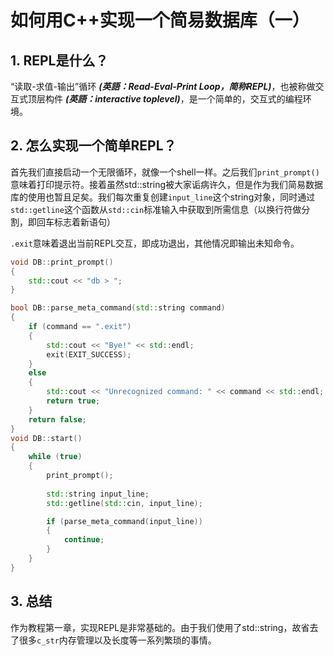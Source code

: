 # 如何用C++实现一个简易数据库（一）
## 1. REPL是什么？
“读取-求值-输出”循环 ***(英語：Read-Eval-Print Loop，简称REPL)***，也被称做交互式顶层构件 ***(英語：interactive toplevel)***，是一个简单的，交互式的编程环境。
## 2. 怎么实现一个简单REPL？
首先我们直接启动一个无限循环，就像一个shell一样。之后我们`print_prompt()`意味着打印提示符。接着虽然std::string被大家诟病许久，但是作为我们简易数据库的使用也暂且足矣。我们每次重复创建`input_line`这个string对象，同时通过`std::getline`这个函数从`std::cin`标准输入中获取到所需信息（以换行符做分割，即回车标志着新语句）

`.exit`意味着退出当前REPL交互，即成功退出，其他情况即输出未知命令。
```c++
void DB::print_prompt()
{
    std::cout << "db > ";
}

bool DB::parse_meta_command(std::string command)
{
    if (command == ".exit")
    {
        std::cout << "Bye!" << std::endl;
        exit(EXIT_SUCCESS);
    }
    else
    {
        std::cout << "Unrecognized command: " << command << std::endl;
        return true;
    }
    return false;
}
void DB::start()
{
    while (true)
    {
        print_prompt();
        
        std::string input_line;
        std::getline(std::cin, input_line);

        if (parse_meta_command(input_line))
        {
            continue;
        }
    }
}
```

## 3. 总结
作为教程第一章，实现REPL是非常基础的。由于我们使用了std::string，故省去了很多`c_str`内存管理以及长度等一系列繁琐的事情。
